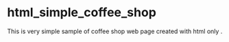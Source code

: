 # html_simple_coffee_shop
This is very simple sample of coffee shop web page created with html only .
